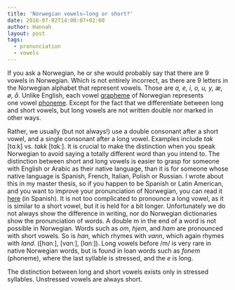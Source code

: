 ```yaml
---
title: 'Norwegian vowels—long or short?'
date: 2016-07-02T14:00:07+02:00
author: Hannah
layout: post
tags:
  - pronunciation
  - vowels
---
```


If you ask a Norwegian, he or she would probably say that there are 9 vowels in Norwegian. Which is not entirely incorrect, as there are 9 letters in the Norwegian alphabet that represent vowels. Those are _a, e, i, o, u, y, æ, ø, å_. Unlike English, each vowel [grapheme](https://en.wikipedia.org/wiki/Grapheme) of Norwegian represents one vowel [phoneme](https://en.wikipedia.org/wiki/Phoneme). Except for the fact that we differentiate between long and short vowels, but long vowels are not written double nor marked in other ways.

Rather, we usually (but not always!) use a double consonant after a short vowel, and a single consonant after a long vowel. Examples include _tak_ [tɑːk] vs. _takk_ [tɑkː]. It is crucial to make the distinction when you speak Norwegian to avoid saying a totally different word than you intend to. The distinction between short and long vowels is easier to grasp for someone with English or Arabic as their native language, than it is for someone whose native language is Spanish, French, Italian, Polish or Russian. I wrote about this in my master thesis, so if you happen to be Spanish or Latin American, and you want to improve your pronunciation of Norwegian, you can read it [here](https://www.duo.uio.no/bitstream/handle/10852/25818/masteroppgaveHannahGranaas.pdf?sequence=2&isAllowed=y) (in Spanish). It is not too complicated to pronounce a long vowel, as it is similar to a short vowel, but it is held for a bit longer. Unfortunately we do not always show the difference in writing, nor do Norwegian dictionaries show the pronunciation of words. A double m in the end of a word is not possible in Norwegian. Words such as _om_, _hjem_, and _ham_ are pronounced with short vowels. So is _han_, which rhymes with _vann_, which again rhymes with _land_. ([hɑnː], [vɑnː], [lɑnː]). Long vowels before /m/ is very rare in native Norwegian words, but is found in loan words such as _fonem_ (phoneme), where the last syllable is stressed, and the _e_ is long.

The distinction between long and short vowels exists only in stressed syllables. Unstressed vowels are always short.